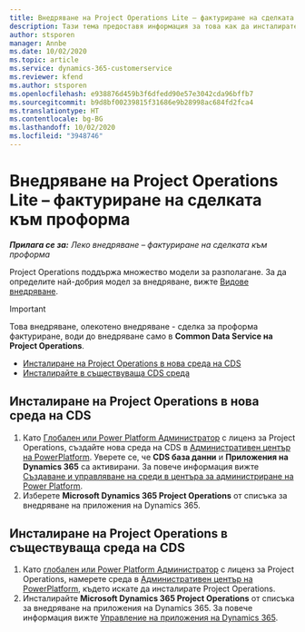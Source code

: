```yaml
---
title: Внедряване на Project Operations Lite – фактуриране на сделката към проформа
description: Тази тема предоставя информация за това как да инсталирате внедряване на Project Operations lite - сделка за проформа фактуриране.
author: stsporen
manager: Annbe
ms.date: 10/02/2020
ms.topic: article
ms.service: dynamics-365-customerservice
ms.reviewer: kfend
ms.author: stsporen
ms.openlocfilehash: e938876d459b3f6dfedd90e57e3042cda96bffb7
ms.sourcegitcommit: b9d8bf00239815f31686e9b28998ac684fd2fca4
ms.translationtype: HT
ms.contentlocale: bg-BG
ms.lasthandoff: 10/02/2020
ms.locfileid: "3948746"
---
```

# <a name="deploy-project-operations-lite-deployment--deal-to-proforma-invoicing"></a>Внедряване на Project Operations Lite – фактуриране на сделката към проформа

_**Прилага се за:** Леко внедряване – фактуриране на сделката към проформа_

Project Operations поддържа множество модели за разполагане. За да определите най-добрия модел за внедряване, вижте [Видове внедряване](determine-deployment-type.md).


> [!IMPORTANT]
> Това внедряване, олекотено внедряване - сделка за проформа фактуриране, води до внедряване само в **Common Data Service на Project Operations**.

- [Инсталиране на Project Operations в нова среда на CDS](#new)
- [Инсталирайте в съществуваща CDS среда](#existing)



## <a name="install-project-operations-to-a-new-cds-environment"></a><a name="new"></a>Инсталиране на Project Operations в нова среда на CDS

1. Като [Глобален или Power Platform Администратор](https://docs.microsoft.com/power-platform/admin/global-service-administrators-can-administer-without-license) с лиценз за Project Operations, създайте нова среда на CDS в [Административен център на PowerPlatform](https://admin.powerplatform.com). Уверете се, че **CDS база данни** и **Приложения на Dynamics 365** са активирани. За повече информация вижте [Създаване и управляване на среди в центъра за администриране на Power Platform](https://docs.microsoft.com/power-platform/admin/create-environment#create-an-environment-in-the-power-platform-admin-center).
2. Изберете **Microsoft Dynamics 365 Project Operations** от списъка за внедряване на приложения на Dynamics 365.


## <a name="install-project-operations-to-an-existing-cds-environment"></a><a name="existing"></a>Инсталиране на Project Operations в съществуваща среда на CDS

1. Като [глобален или Power Platform Администратор](https://docs.microsoft.com/power-platform/admin/global-service-administrators-can-administer-without-license) с лиценз за Project Operations, намерете среда в [Административен център на PowerPlatform](https://admin.powerplatform.com), където искате да инсталирате Project Operations.
2. Инсталирайте **Microsoft Dynamics 365 Project Operations** от списъка за внедряване на приложения на Dynamics 365. За повече информация вижте [Управление на приложения на Dynamics 365](https://docs.microsoft.com/power-platform/admin/manage-apps).


